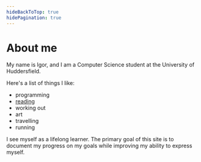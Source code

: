 ```yaml
---
hideBackToTop: true
hidePagination: true
---
```


# About me

My name is Igor, and I am a Computer Science student at the University of Huddersfield.

Here's a list of things I like:

- programming
- [reading](https://app.thestorygraph.com/profile/vvor?redirect=true)
- working out
- art
- travelling
- running

I see myself as a lifelong learner. The primary goal of this site is to document my progress on my goals while improving my ability to express myself.